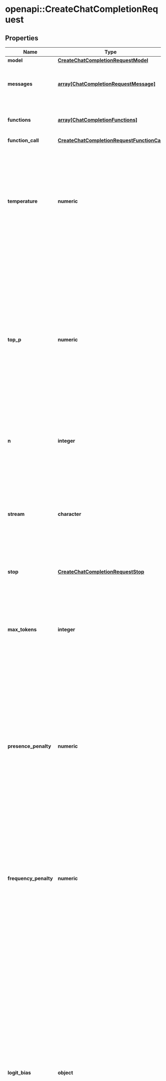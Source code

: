 # openapi::CreateChatCompletionRequest


## Properties
Name | Type | Description | Notes
------------ | ------------- | ------------- | -------------
**model** | [**CreateChatCompletionRequestModel**](CreateChatCompletionRequest_model.md) |  | 
**messages** | [**array[ChatCompletionRequestMessage]**](ChatCompletionRequestMessage.md) | A list of messages comprising the conversation so far. [Example Python code](https://github.com/openai/openai-cookbook/blob/main/examples/How_to_format_inputs_to_ChatGPT_models.ipynb). | [Min. items: 1] 
**functions** | [**array[ChatCompletionFunctions]**](ChatCompletionFunctions.md) | A list of functions the model may generate JSON inputs for. | [optional] [Min. items: 1] 
**function_call** | [**CreateChatCompletionRequestFunctionCall**](CreateChatCompletionRequest_function_call.md) |  | [optional] 
**temperature** | **numeric** | What sampling temperature to use, between 0 and 2. Higher values like 0.8 will make the output more random, while lower values like 0.2 will make it more focused and deterministic.  We generally recommend altering this or &#x60;top_p&#x60; but not both.  | [optional] [default to 1] [Max: 2] [Min: 0] 
**top_p** | **numeric** | An alternative to sampling with temperature, called nucleus sampling, where the model considers the results of the tokens with top_p probability mass. So 0.1 means only the tokens comprising the top 10% probability mass are considered.  We generally recommend altering this or &#x60;temperature&#x60; but not both.  | [optional] [default to 1] [Max: 1] [Min: 0] 
**n** | **integer** | How many chat completion choices to generate for each input message. | [optional] [default to 1] [Max: 128] [Min: 1] 
**stream** | **character** | If set, partial message deltas will be sent, like in ChatGPT. Tokens will be sent as data-only [server-sent events](https://developer.mozilla.org/en-US/docs/Web/API/Server-sent_events/Using_server-sent_events#Event_stream_format) as they become available, with the stream terminated by a &#x60;data: [DONE]&#x60; message. [Example Python code](https://github.com/openai/openai-cookbook/blob/main/examples/How_to_stream_completions.ipynb).  | [optional] [default to FALSE] 
**stop** | [**CreateChatCompletionRequestStop**](CreateChatCompletionRequest_stop.md) |  | [optional] 
**max_tokens** | **integer** | The maximum number of [tokens](/tokenizer) to generate in the chat completion.  The total length of input tokens and generated tokens is limited by the model&#39;s context length. [Example Python code](https://github.com/openai/openai-cookbook/blob/main/examples/How_to_count_tokens_with_tiktoken.ipynb) for counting tokens.  | [optional] 
**presence_penalty** | **numeric** | Number between -2.0 and 2.0. Positive values penalize new tokens based on whether they appear in the text so far, increasing the model&#39;s likelihood to talk about new topics.  [See more information about frequency and presence penalties.](/docs/api-reference/parameter-details)  | [optional] [default to 0] [Max: 2] [Min: -2] 
**frequency_penalty** | **numeric** | Number between -2.0 and 2.0. Positive values penalize new tokens based on their existing frequency in the text so far, decreasing the model&#39;s likelihood to repeat the same line verbatim.  [See more information about frequency and presence penalties.](/docs/api-reference/parameter-details)  | [optional] [default to 0] [Max: 2] [Min: -2] 
**logit_bias** | **object** | Modify the likelihood of specified tokens appearing in the completion.  Accepts a json object that maps tokens (specified by their token ID in the tokenizer) to an associated bias value from -100 to 100. Mathematically, the bias is added to the logits generated by the model prior to sampling. The exact effect will vary per model, but values between -1 and 1 should decrease or increase likelihood of selection; values like -100 or 100 should result in a ban or exclusive selection of the relevant token.  | [optional] 
**user** | **character** | A unique identifier representing your end-user, which can help OpenAI to monitor and detect abuse. [Learn more](/docs/guides/safety-best-practices/end-user-ids).  | [optional] 



